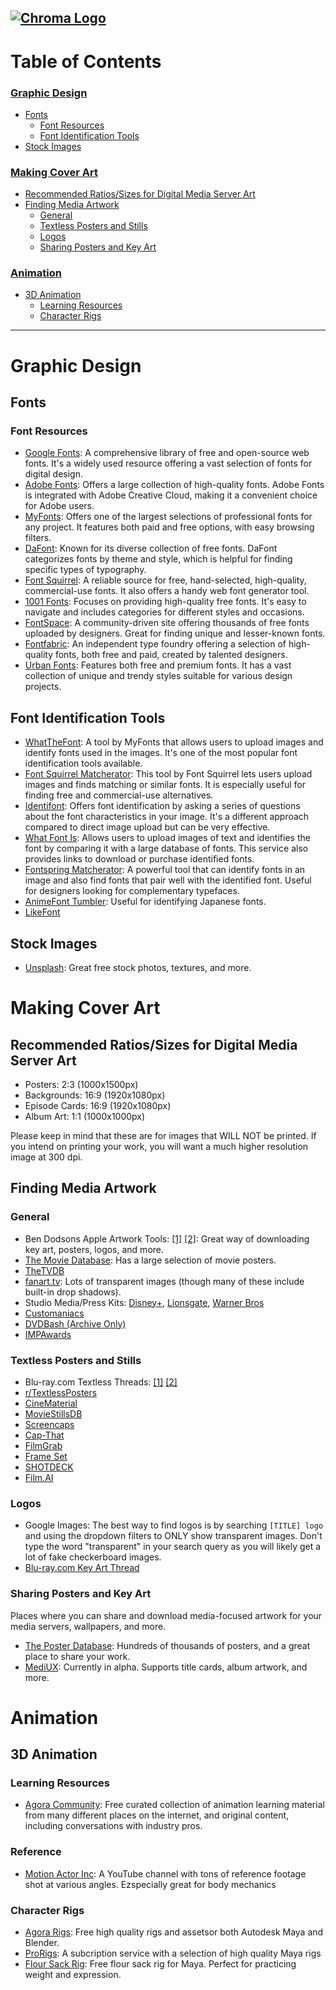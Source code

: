 [![Chroma Logo](https://i.ibb.co/tK2pc8Q/Logo2.png)](https://discord.gg/aMWduyASE3)
---

# Table of Contents

### [Graphic Design](#graphic-design)
- [Fonts](#fonts)
  - [Font Resources](#font-resources)
  - [Font Identification Tools](#font-identification-tools)
- [Stock Images](#stock-images)

### [Making Cover Art](#making-cover-art)
- [Recommended Ratios/Sizes for Digital Media Server Art](#recommended-ratiossizes-for-digital-media-server-art)
- [Finding Media Artwork](#finding-media-artwork)
  - [General](#general)
  - [Textless Posters and Stills](#textless-posters-and-stills)
  - [Logos](#logos)
  - [Sharing Posters and Key Art](#sharing-posters-and-key-art)

### [Animation](#animation)
- [3D Animation](#3d-animation)
  - [Learning Resources](#learning-resources)
  - [Character Rigs](#character-rigs)

---

# Graphic Design
## Fonts
### Font Resources
- [Google Fonts](https://fonts.google.com/): A comprehensive library of free and open-source web fonts. It's a widely used resource offering a vast selection of fonts for digital design.
- [Adobe Fonts](https://fonts.adobe.com/): Offers a large collection of high-quality fonts. Adobe Fonts is integrated with Adobe Creative Cloud, making it a convenient choice for Adobe users.
- [MyFonts](https://www.myfonts.com/): Offers one of the largest selections of professional fonts for any project. It features both paid and free options, with easy browsing filters.
- [DaFont](https://www.dafont.com/): Known for its diverse collection of free fonts. DaFont categorizes fonts by theme and style, which is helpful for finding specific types of typography.
- [Font Squirrel](https://www.fontsquirrel.com/): A reliable source for free, hand-selected, high-quality, commercial-use fonts. It also offers a handy web font generator tool.
- [1001 Fonts](https://www.1001fonts.com/): Focuses on providing high-quality free fonts. It's easy to navigate and includes categories for different styles and occasions.
- [FontSpace](https://www.fontspace.com/): A community-driven site offering thousands of free fonts uploaded by designers. Great for finding unique and lesser-known fonts.
- [Fontfabric](https://www.fontfabric.com/): An independent type foundry offering a selection of high-quality fonts, both free and paid, created by talented designers.
- [Urban Fonts](https://www.urbanfonts.com/): Features both free and premium fonts. It has a vast collection of unique and trendy styles suitable for various design projects.
## Font Identification Tools
- [WhatTheFont](https://www.myfonts.com/WhatTheFont/): A tool by MyFonts that allows users to upload images and identify fonts used in the images. It's one of the most popular font identification tools available.
- [Font Squirrel Matcherator](https://www.fontsquirrel.com/matcherator): This tool by Font Squirrel lets users upload images and finds matching or similar fonts. It is especially useful for finding free and commercial-use alternatives.
- [Identifont](http://www.identifont.com/): Offers font identification by asking a series of questions about the font characteristics in your image. It's a different approach compared to direct image upload but can be very effective.
- [What Font Is](https://www.whatfontis.com/): Allows users to upload images of text and identifies the font by comparing it with a large database of fonts. This service also provides links to download or purchase identified fonts.
- [Fontspring Matcherator](https://www.fontspring.com/matcherator): A powerful tool that can identify fonts in an image and also find fonts that pair well with the identified font. Useful for designers looking for complementary typefaces.
- [AnimeFont Tumbler](https://anime-font.tumblr.com/): Useful for identifying Japanese fonts.
- [LikeFont](https://en.likefont.com/community/)
## Stock Images
- [Unsplash](https://unsplash.com): Great free stock photos, textures, and more.
# Making Cover Art
## Recommended Ratios/Sizes for Digital Media Server Art
- Posters: 2:3 (1000x1500px)
- Backgrounds: 16:9 (1920x1080px)
- Episode Cards: 16:9 (1920x1080px)
- Album Art: 1:1 (1000x1000px)

Please keep in mind that these are for images that WILL NOT be printed. If you intend on printing your work, you will want a much higher resolution image at 300 dpi.

## Finding Media Artwork
### General
- Ben Dodsons Apple Artwork Tools: [[1]](https://bendodson.com/projects/apple-tv-movies-artwork-finder/) [[2]](https://bendodson.com/projects/itunes-artwork-finder/): Great way of downloading key art, posters, logos, and more.
- [The Movie Database](https://www.themoviedb.org/): Has a large selection of movie posters.
- [TheTVDB](https://thetvdb.com/)
- [fanart.tv](https://fanart.tv/): Lots of transparent images (though many of these include built-in drop shadows).
- Studio Media/Press Kits: [Disney+](https://press.disneyplus.com/media-kits), [Lionsgate](https://www.lionsgatepublicity.com/), [Warner Bros](https://pressroom.warnermedia.com/ca/)
- [Customaniacs](https://www.customaniacs.org/forum/)
- [DVDBash (Archive Only)](https://web.archive.org/web/20230209165310/https://dvdbash.com/)
- [IMPAwards](http://www.impawards.com/)

### Textless Posters and Stills
- Blu-ray.com Textless Threads: [[1]](https://forum.blu-ray.com/showthread.php?t=176706) [[2]](https://forum.blu-ray.com/showthread.php?t=169156)
- [r/TextlessPosters](https://www.reddit.com/r/TextlessPosters/)
- [CineMaterial](https://www.cinematerial.com/)
- [MovieStillsDB](https://www.moviestillsdb.com/)
- [Screencaps](https://movie-screencaps.com)
- [Cap-That](https://www.cap-that.com/)
- [FilmGrab](https://film-grab.com)
- [Frame Set](https://frameset.app/stills)
- [SHOTDECK](https://shotdeck.com)
- [Film.AI](https://beta.flim.ai)

### Logos
- Google Images: The best way to find logos is by searching `[TITLE] logo` and using the dropdown filters to ONLY show transparent images. Don't type the word "transparent" in your search query as you will likely get a lot of fake checkerboard images.
- [Blu-ray.com Key Art Thread](https://forum.blu-ray.com/showthread.php?t=198179)

### Sharing Posters and Key Art
Places where you can share and download media-focused artwork for your media servers, wallpapers, and more.
- [The Poster Database](https://www.theposterdb.com): Hundreds of thousands of posters, and a great place to share your work.
- [MediUX](https://mediux.pro/): Currently in alpha. Supports title cards, album artwork, and more.
# Animation
## 3D Animation
### Learning Resources
- [Agora Community](https://agora.community/): Free curated collection of animation learning material from many different places on the internet, and original content, including conversations with industry pros.
### Reference
- [Motion Actor Inc](https://m.youtube.com/channel/UCqeI_GYUEzbtbPyTccs7MKA): A YouTube channel with tons of reference footage shot at various angles. Ezspecially great for body mechanics
### Character Rigs
- [Agora Rigs](https://agora.community/assets): Free high quality rigs and assetsor both Autodesk Maya and Blender.
- [ProRigs](https://prorigs.com/): A subcription service with a selection of high quality Maya rigs
- [Flour Sack Rig](https://joedanimation.gumroad.com/l/floursackmaya?layout=profile): Free flour sack rig for Maya. Perfect for practicing weight and expression.
